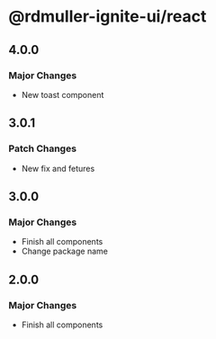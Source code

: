 # @rdmuller-ignite-ui/react

## 4.0.0

### Major Changes

- New toast component

## 3.0.1

### Patch Changes

- New fix and fetures

## 3.0.0

### Major Changes

- Finish all components
- Change package name

## 2.0.0

### Major Changes

- Finish all components
